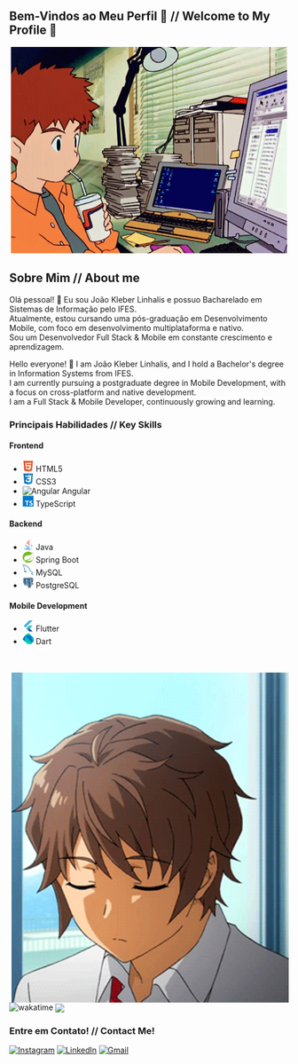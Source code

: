 ## Bem-Vindos ao Meu Perfil 👋 // Welcome to My Profile 👋

<p align="center">
  <img src="image.gif" alt="Hello Guys!">
</p>

## Sobre Mim // About me

Olá pessoal! 👋 Eu sou João Kleber Linhalis e possuo Bacharelado em Sistemas de Informação pelo IFES. <br> 
Atualmente, estou cursando uma pós-graduação em Desenvolvimento Mobile, com foco em desenvolvimento multiplataforma e nativo. <br> 
Sou um Desenvolvedor Full Stack & Mobile em constante crescimento e aprendizagem.

Hello everyone! 👋 I am João Kleber Linhalis, and I hold a Bachelor's degree in Information Systems from IFES. <br> 
I am currently pursuing a postgraduate degree in Mobile Development, with a focus on cross-platform and native development. <br> 
I am a Full Stack & Mobile Developer, continuously growing and learning. 


### Principais Habilidades // Key Skills

#### Frontend 
- <img src="https://raw.githubusercontent.com/devicons/devicon/master/icons/html5/html5-original.svg" alt="HTML5" width="20" height="20"/> HTML5
- <img src="https://raw.githubusercontent.com/devicons/devicon/master/icons/css3/css3-original.svg" alt="CSS3" width="20" height="20"/> CSS3
- <img src="https://angular.io/assets/images/logos/angular/angular.png" alt="Angular" width="20" height="20"/> Angular
- <img src="https://raw.githubusercontent.com/devicons/devicon/master/icons/typescript/typescript-original.svg" alt="TypeScript" width="20" height="20"/> TypeScript

#### Backend 
- <img src="https://raw.githubusercontent.com/devicons/devicon/master/icons/java/java-original.svg" alt="Java" width="20" height="20"/> Java
- <img src="https://raw.githubusercontent.com/devicons/devicon/master/icons/spring/spring-original.svg" alt="Spring Boot" width="20" height="20"/> Spring Boot
- <img src="https://raw.githubusercontent.com/devicons/devicon/master/icons/mysql/mysql-original.svg" alt="MySQL" width="20" height="20"/> MySQL
- <img src="https://raw.githubusercontent.com/devicons/devicon/master/icons/postgresql/postgresql-original.svg" alt="PostgreSQL" width="20" height="20"/> PostgreSQL


#### Mobile Development
- <img src="https://raw.githubusercontent.com/devicons/devicon/master/icons/flutter/flutter-original.svg" alt="Flutter" width="20" height="20"/> Flutter
- <img src="https://raw.githubusercontent.com/devicons/devicon/master/icons/dart/dart-original.svg" alt="Dart" width="20" height="20"/> Dart

<br></br>
<img src="banner.gif" align="right" width ="500px"/>
<img width="420em" src="https://github-readme-stats.vercel.app/api/wakatime?username=jkfable&layout=compact&theme=blue_navy" alt="wakatime"/>
<img align="center" src="https://github-readme-stats.vercel.app/api/top-langs/?username=Joao-Kleber-Linhalis&theme=dracula&hide_langs_below=1" />

### Entre em Contato! // Contact Me!

[![Instagram](https://img.shields.io/badge/Instagram-@jk_linhalis-pink?style=for-the-badge&logo=instagram)](https://www.instagram.com/jk_linhalis/)
[![LinkedIn](https://img.shields.io/badge/LinkedIn-João%20Kleber%20Linhalis-pink?style=for-the-badge&logo=linkedin)](https://www.linkedin.com/in/joao-kleber-linhalis/)
[![Gmail](https://img.shields.io/badge/Gmail-jklinhalis%40gmail.com-pink?style=for-the-badge&logo=gmail)](mailto:jklinhalis@gmail.com)
